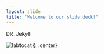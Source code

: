 ```yaml
---
layout: slide
title: "Welcome to our slide deck!"
---
```


DR. Jekyll

![labtocat](https://octodex.github.com/images/labtocat.png)
{: .center}
